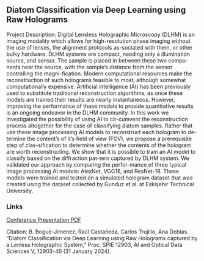 ## Diatom Classification via Deep Learning using Raw Holograms

Project Description: Digital Lensless Holographic Microscopy (DLHM) is an imaging modality which allows for high-resolution phase imaging without the use of lenses, the alignment protocols as-sociated with them, or other bulky hardware. DLHM systems are compact, needing only a illumination source, and sensor. The sample is placed in between these two compo-nents near the source, with the sample’s distance from the sensor controlling the magni-fication. Modern computational resources make the reconstruction of such holograms feasible to most, although somewhat computationally expensive. Artificial intelligence (AI) has been previously used to substitute traditional reconstruction algorithms, as once these models are trained their results are nearly instantaneous. However, improving the performance of these models to provide quantitative results is an ongoing endeavor in the DLHM community. In this work we investigated the possibility of using AI to cir-cumvent the reconstruction process altogether for the case of classifying diatom samples. Rather that use these image processing AI models to reconstruct each hologram to de-termine the content’s of it’s field of view (FOV), we propose a prerequisite step of clas-sification to determine whether the contents of the hologram are worth reconstructing. We show that it is possible to train an AI model to classify based on the diffraction pat-tern captured by DLHM system. We validated our approach by comparing the perfor-mance of three typical image processing AI models: AlexNet, VGG16, and ResNet-18. These models were trained and tested on a simulated hologram dataset that was created using the dataset collected by Gunduz et al. at Eskişehir Technical University. 

### Links

[Conference Presentation PDF](/pdf/SPIE_Photonics_West_DLHM_Diatoms.pdf)

Citation: B. Bogue-Jimenez, Raúl Castañeda, Carlos Trujillo, Ana Doblas. “Diatom Classification via Deep Learning using Raw Holograms captured by a Lenless Holographic System,” Proc. SPIE 12903, AI and Optical Data Sciences V, 12903-46 (31 January 2024). 
